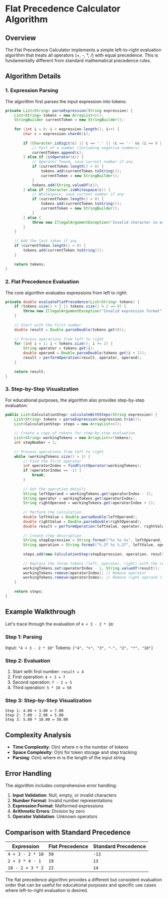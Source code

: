 # Flat Precedence Calculator Algorithm

## Overview

The Flat Precedence Calculator implements a simple left-to-right evaluation algorithm that treats all operators (+, -, *, /) with equal precedence. This is fundamentally different from standard mathematical precedence rules.

## Algorithm Details

### 1. Expression Parsing

The algorithm first parses the input expression into tokens:

```java
private List<String> parseExpression(String expression) {
    List<String> tokens = new ArrayList<>();
    StringBuilder currentToken = new StringBuilder();
    
    for (int i = 0; i < expression.length(); i++) {
        char c = expression.charAt(i);
        
        if (Character.isDigit(c) || c == '.' || (c == '-' && (i == 0 || isOperator(expression.charAt(i - 1))))) {
            // Part of a number (including negative numbers)
            currentToken.append(c);
        } else if (isOperator(c)) {
            // Operator found, save current number if any
            if (currentToken.length() > 0) {
                tokens.add(currentToken.toString());
                currentToken = new StringBuilder();
            }
            tokens.add(String.valueOf(c));
        } else if (Character.isWhitespace(c)) {
            // Whitespace, save current number if any
            if (currentToken.length() > 0) {
                tokens.add(currentToken.toString());
                currentToken = new StringBuilder();
            }
        } else {
            throw new IllegalArgumentException("Invalid character in expression: " + c);
        }
    }
    
    // Add the last token if any
    if (currentToken.length() > 0) {
        tokens.add(currentToken.toString());
    }
    
    return tokens;
}
```

### 2. Flat Precedence Evaluation

The core algorithm evaluates expressions from left to right:

```java
private double evaluateFlatPrecedence(List<String> tokens) {
    if (tokens.size() < 3 || tokens.size() % 2 == 0) {
        throw new IllegalArgumentException("Invalid expression format");
    }
    
    // Start with the first number
    double result = Double.parseDouble(tokens.get(0));
    
    // Process operations from left to right
    for (int i = 1; i < tokens.size(); i += 2) {
        String operator = tokens.get(i);
        double operand = Double.parseDouble(tokens.get(i + 1));
        result = performOperation(result, operator, operand);
    }
    
    return result;
}
```

### 3. Step-by-Step Visualization

For educational purposes, the algorithm also provides step-by-step evaluation:

```java
public List<CalculationStep> calculateWithSteps(String expression) {
    List<String> tokens = parseExpression(expression.trim());
    List<CalculationStep> steps = new ArrayList<>();
    
    // Create a copy of tokens for step-by-step evaluation
    List<String> workingTokens = new ArrayList<>(tokens);
    int stepNumber = 1;
    
    // Process operations from left to right
    while (workingTokens.size() > 1) {
        // Find the first operator
        int operatorIndex = findFirstOperator(workingTokens);
        if (operatorIndex == -1) {
            break;
        }
        
        // Get the operation details
        String leftOperand = workingTokens.get(operatorIndex - 1);
        String operator = workingTokens.get(operatorIndex);
        String rightOperand = workingTokens.get(operatorIndex + 1);
        
        // Perform the calculation
        double leftValue = Double.parseDouble(leftOperand);
        double rightValue = Double.parseDouble(rightOperand);
        double result = performOperation(leftValue, operator, rightValue);
        
        // Create step description
        String stepExpression = String.format("%s %s %s", leftOperand, operator, rightOperand);
        String operation = String.format("%.2f %s %.2f", leftValue, operator, rightValue);
        
        steps.add(new CalculationStep(stepExpression, operation, result, stepNumber++));
        
        // Replace the three tokens (left, operator, right) with the result
        workingTokens.set(operatorIndex - 1, String.valueOf(result));
        workingTokens.remove(operatorIndex); // Remove operator
        workingTokens.remove(operatorIndex); // Remove right operand (index shifted)
    }
    
    return steps;
}
```

## Example Walkthrough

Let's trace through the evaluation of `4 + 3 - 2 * 10`:

### Step 1: Parsing
Input: `"4 + 3 - 2 * 10"`
Tokens: `["4", "+", "3", "-", "2", "*", "10"]`

### Step 2: Evaluation
1. Start with first number: `result = 4`
2. First operation: `4 + 3 = 7`
3. Second operation: `7 - 2 = 5`
4. Third operation: `5 * 10 = 50`

### Step 3: Step-by-Step Visualization
```
Step 1: 4.00 + 3.00 = 7.00
Step 2: 7.00 - 2.00 = 5.00
Step 3: 5.00 * 10.00 = 50.00
```

## Complexity Analysis

- **Time Complexity**: O(n) where n is the number of tokens
- **Space Complexity**: O(n) for token storage and step tracking
- **Parsing**: O(m) where m is the length of the input string

## Error Handling

The algorithm includes comprehensive error handling:

1. **Input Validation**: Null, empty, or invalid characters
2. **Number Format**: Invalid number representations
3. **Expression Format**: Malformed expressions
4. **Arithmetic Errors**: Division by zero
5. **Operator Validation**: Unknown operators

## Comparison with Standard Precedence

| Expression | Flat Precedence | Standard Precedence |
|------------|-----------------|-------------------|
| `4 + 3 - 2 * 10` | `50` | `-13` |
| `2 + 3 * 4 - 1` | `19` | `13` |
| `10 - 2 + 3 * 2` | `22` | `14` |

The flat precedence algorithm provides a different but consistent evaluation order that can be useful for educational purposes and specific use cases where left-to-right evaluation is desired.
